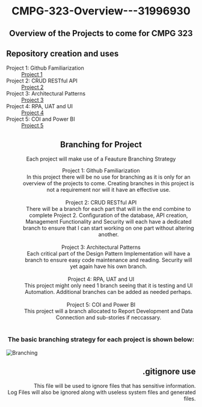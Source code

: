 <h1 align="center"><strong>CMPG-323-Overview---31996930</strong></h1>
<h2 align="center">Overview of the Projects to come for CMPG 323</h2>
<h2 align="left">Repository creation and uses</h2>
<dl>
  <dt>Project 1: Github Familiarization</dt>
  <dd><a href="https://github.com/MunchyBunchy2203/CMPG-323-Overview---31996930">Project 1</a></dd>
  <dt>Project 2: CRUD RESTful API</dt>
  <dd><a href="https://github.com/MunchyBunchy2203/CMPG-323-Project-2---31996930">Project 2</a></dd>
  <dt>Project 3: Architectural Patterns</dt>
  <dd><a href="https://github.com/MunchyBunchy2203/CMPG-323-Project-3---31996930">Project 3</a></dd>
  <dt>Project 4: RPA, UAT and UI</dt>
  <dd><a href="https://github.com/MunchyBunchy2203/CMPG-323-Project-4---31996930">Project 4</a></dd>
  <dt>Project 5: COI and Power BI</dt>
  <dd><a href="https://github.com/MunchyBunchy2203/CPMG-323-Project-5---31996930">Project 5</a></dd>
</dl>

<h2 align="center">Branching for Project</h2>
<p align="center">Each project will make use of a Feauture Branching Strategy</p>
<dl align="center">
  <dt>Project 1: Github Familiarization</dt>
  <dd>In this project there will be no use for branching as it is only for an overview of the projects to come. Creating           branches in this project is not a requirement nor will it have an effective use.</dd><br>
  <dt>Project 2: CRUD RESTful API</dt>
  <dd>There will be a branch for each part that will in the end combine to complete Project 2. Configuration of the database,       API creation, Management Functionality and Security will each have a dedicated branch to ensure that I can start             working on one part without altering another.</dd><br>
  <dt>Project 3: Architectural Patterns</dt>
  <dd>Each critical part of the Design Pattern Implementation will have a branch to ensure easy code maintenance and reading.       Security will yet again have his own branch.</dd><br>
  <dt>Project 4: RPA, UAT and UI</dt>
  <dd>This project might only need 1 branch seeing that it is testing and UI Automation. Additional branches can be added as       needed perhaps.</dd><br>
  <dt>Project 5: COI and Power BI</dt>
  <dd>This project will a branch allocated to Report Development and Data Connection and sub-stories if neccassary.</dd><br>
</dl>

<h3 align="center">The basic branching strategy for each project is shown below:</h3>
<img src="https://i0.wp.com/digitalvarys.com/wp-content/uploads/2019/06/image-6.png?resize=1024%2C411&ssl=1" alt="Branching">

<h2 align="right">.gitignore use</h2>
<p align="right">This file will be used to ignore files that has sensitive information.<br>
Log Files will also be ignored along with useless system files and generated files.</p>
